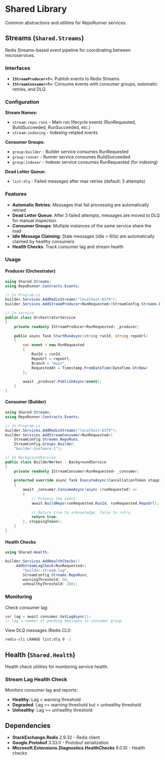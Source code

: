 # Shared Library

Common abstractions and utilities for RepoRunner services.

## Streams (`Shared.Streams`)

Redis Streams-based event pipeline for coordinating between microservices.

### Interfaces

- **`IStreamProducer<T>`**: Publish events to Redis Streams
- **`IStreamConsumer<T>`**: Consume events with consumer groups, automatic retries, and DLQ

### Configuration

**Stream Names:**
- `stream:repo-runs` - Main run lifecycle events (RunRequested, BuildSucceeded, RunSucceeded, etc.)
- `stream:indexing` - Indexing-related events

**Consumer Groups:**
- `group:builder` - Builder service consumes RunRequested
- `group:runner` - Runner service consumes BuildSucceeded
- `group:indexer` - Indexer service consumes RunRequested (for indexing)

**Dead Letter Queue:**
- `list:dlq` - Failed messages after max retries (default: 3 attempts)

### Features

- **Automatic Retries**: Messages that fail processing are automatically retried
- **Dead Letter Queue**: After 3 failed attempts, messages are moved to DLQ for manual inspection
- **Consumer Groups**: Multiple instances of the same service share the load
- **Idle Message Claiming**: Stale messages (idle > 60s) are automatically claimed by healthy consumers
- **Health Checks**: Track consumer lag and stream health

### Usage

#### Producer (Orchestrator)

```csharp
using Shared.Streams;
using RepoRunner.Contracts.Events;

// In Program.cs
builder.Services.AddRedisStreams("localhost:6379");
builder.Services.AddStreamProducer<RunRequested>(StreamConfig.Streams.RepoRuns);

// In service
public class OrchestratorService
{
    private readonly IStreamProducer<RunRequested> _producer;
    
    public async Task StartRunAsync(string runId, string repoUrl)
    {
        var event = new RunRequested
        {
            RunId = runId,
            RepoUrl = repoUrl,
            Branch = "main",
            RequestedAt = Timestamp.FromDateTime(DateTime.UtcNow)
        };
        
        await _producer.PublishAsync(event);
    }
}
```

#### Consumer (Builder)

```csharp
using Shared.Streams;
using RepoRunner.Contracts.Events;

// In Program.cs
builder.Services.AddRedisStreams("localhost:6379");
builder.Services.AddStreamConsumer<RunRequested>(
    StreamConfig.Streams.RepoRuns,
    StreamConfig.Groups.Builder,
    "builder-instance-1");

// In BackgroundService
public class BuilderWorker : BackgroundService
{
    private readonly IStreamConsumer<RunRequested> _consumer;
    
    protected override async Task ExecuteAsync(CancellationToken stoppingToken)
    {
        await _consumer.ConsumeAsync(async (runRequested) =>
        {
            // Process the event
            await BuildRepo(runRequested.RunId, runRequested.RepoUrl);
            
            // Return true to acknowledge, false to retry
            return true;
        }, stoppingToken);
    }
}
```

#### Health Checks

```csharp
using Shared.Health;

builder.Services.AddHealthChecks()
    .AddStreamLagCheck<RunRequested>(
        "builder-stream-lag",
        StreamConfig.Streams.RepoRuns,
        warningThreshold: 50,
        unhealthyThreshold: 200);
```

### Monitoring

Check consumer lag:
```csharp
var lag = await consumer.GetLagAsync();
// lag = number of pending messages in consumer group
```

View DLQ messages (Redis CLI):
```bash
redis-cli LRANGE list:dlq 0 -1
```

## Health (`Shared.Health`)

Health check utilities for monitoring service health.

### Stream Lag Health Check

Monitors consumer lag and reports:
- **Healthy**: Lag < warning threshold
- **Degraded**: Lag >= warning threshold but < unhealthy threshold
- **Unhealthy**: Lag >= unhealthy threshold

## Dependencies

- **StackExchange.Redis** 2.9.32 - Redis client
- **Google.Protobuf** 3.33.0 - Protobuf serialization
- **Microsoft.Extensions.Diagnostics.HealthChecks** 9.0.10 - Health checks
